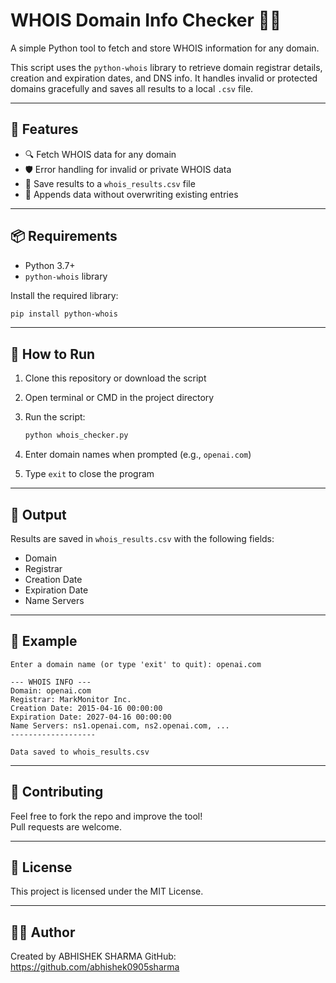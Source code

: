 # WHOIS Domain Info Checker 🕵️‍♂️

A simple Python tool to fetch and store WHOIS information for any domain.

This script uses the `python-whois` library to retrieve domain registrar details, creation and expiration dates, and DNS info. It handles invalid or protected domains gracefully and saves all results to a local `.csv` file.

---

## 🔧 Features

- 🔍 Fetch WHOIS data for any domain
- 🛡️ Error handling for invalid or private WHOIS data
- 📄 Save results to a `whois_results.csv` file
- 🔁 Appends data without overwriting existing entries

---

## 📦 Requirements

- Python 3.7+
- `python-whois` library

Install the required library:

```bash
pip install python-whois
```

---

## 🚀 How to Run

1. Clone this repository or download the script
2. Open terminal or CMD in the project directory
3. Run the script:
   ```bash
   python whois_checker.py
   ```

4. Enter domain names when prompted (e.g., `openai.com`)
5. Type `exit` to close the program

---

## 💾 Output

Results are saved in `whois_results.csv` with the following fields:

- Domain
- Registrar
- Creation Date
- Expiration Date
- Name Servers

---

## 📁 Example

```
Enter a domain name (or type 'exit' to quit): openai.com

--- WHOIS INFO ---
Domain: openai.com
Registrar: MarkMonitor Inc.
Creation Date: 2015-04-16 00:00:00
Expiration Date: 2027-04-16 00:00:00
Name Servers: ns1.openai.com, ns2.openai.com, ...
-------------------

Data saved to whois_results.csv
```

---

## 🤝 Contributing

Feel free to fork the repo and improve the tool!  
Pull requests are welcome.

---

## 📄 License

This project is licensed under the MIT License.

---

## 🙋‍♂️ Author

Created by ABHISHEK SHARMA
GitHub: https://github.com/abhishek0905sharma


